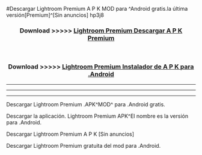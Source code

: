#Descargar Lightroom Premium  A P K MOD para ^Android gratis.la última versión[Premium]^[Sin anuncios] hp3j8



<div align="center">
<h3>Download >>>>> <a href="https://es-web.web.app/?es= Lightroom Premium ">Lightroom Premium  Descargar A P K Premium</a></h3><br>

<h3>Download >>>>> <a href="https://es-web.web.app/?es= Lightroom Premium ">Lightroom Premium  Instalador de A P K para .Android</a></h3>
</div>


----------------------------------------------------------

----------------------------------------------------------

----------------------------------------------------------

Descargar Lightroom Premium  .APK^MOD^ para .Android gratis.

Descargar la aplicación. Lightroom Premium  APK^El nombre es la versión para .Android.

Descargar Lightroom Premium  A P K [Sin anuncios]

Descargar Lightroom Premium  gratuita del mod para .Android.